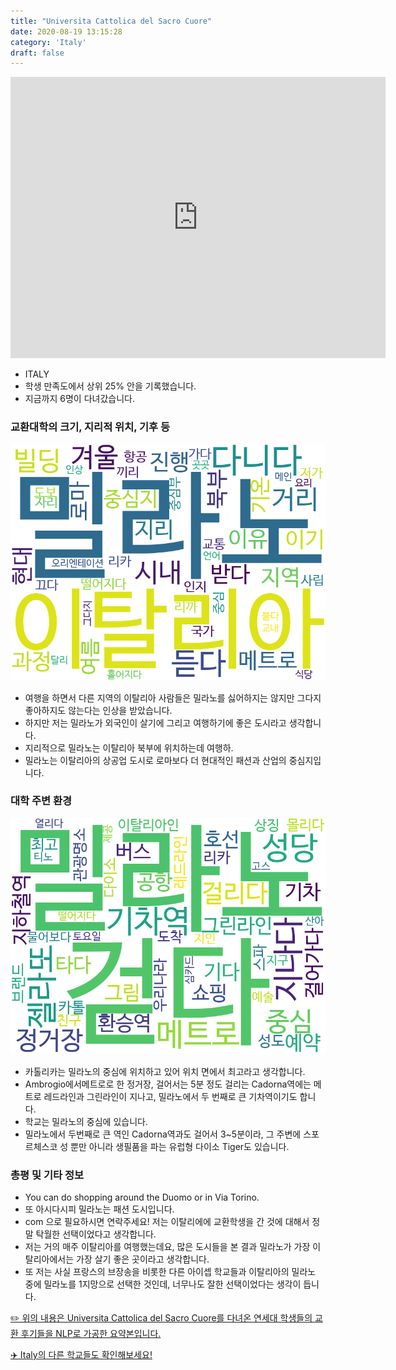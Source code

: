 ```yaml
---
title: "Universita Cattolica del Sacro Cuore"
date: 2020-08-19 13:15:28
category: 'Italy'
draft: false
---
```


<iframe
width="600"
height="450"
frameborder="0" style="border:0"
src="https://www.google.com/maps/embed/v1/place?key=AIzaSyC9e1AME-pVmWC4hBpFdu5S4dKzyepa3HQ&q=Universita+Cattolica+del+Sacro+Cuore&center=45.4621325,9.1771785&zoom=14" allowfullscreen>
</iframe>

* ITALY
* 학생 만족도에서 상위 25% 안을 기록했습니다.
* 지금까지 6명이 다녀갔습니다. 

### 교환대학의 크기, 지리적 위치, 기후 등

![gen_info-WordCloud](../univ_wordclouds_okt/gen_info/IT000003_gen_info_okt.png)

* 여행을 하면서 다른 지역의 이탈리아 사람들은 밀라노를 싫어하지는 않지만 그다지 좋아하지도 않는다는 인상을 받았습니다.
* 하지만 저는 밀라노가 외국인이 살기에 그리고 여행하기에 좋은 도시라고 생각합니다.
* 지리적으로 밀라노는 이탈리아 북부에 위치하는데 여행하.
* 밀라노는 이탈리아의 상공업 도시로 로마보다 더 현대적인 패션과 산업의 중심지입니다.


### 대학 주변 환경

![env_info-WordCloud](../univ_wordclouds_okt/env_info/IT000003_env_info_okt.png)

* 카톨리카는 밀라노의 중심에 위치하고 있어 위치 면에서 최고라고 생각합니다.
* Ambrogio에서메트로로 한 정거장, 걸어서는 5분 정도 걸리는 Cadorna역에는 메트로 레드라인과 그린라인이 지나고, 밀라노에서 두 번째로 큰 기차역이기도 합니다.
* 학교는 밀라노의 중심에 있습니다.
* 밀라노에서 두번째로 큰 역인 Cadorna역과도 걸어서 3~5분이라, 그 주변에 스포르체스코 성 뿐만 아니라 생필품을 파는 유럽형 다이소 Tiger도 있습니다.


### 총평 및 기타 정보 
* You can do shopping around the Duomo or in Via Torino.
* 또 아시다시피 밀라노는 패션 도시입니다.
* com 으로 필요하시면 연락주세요! 저는 이탈리에에 교환학생을 간 것에 대해서 정말 탁월한 선택이었다고 생각합니다.
* 저는 거의 매주 이탈리아를 여행했는데요, 많은 도시들을 본 결과 밀라노가 가장 이탈리아에서는 가장 살기 좋은 곳이라고 생각합니다.
* 또 저는 사실 프랑스의 브장송을 비롯한 다른 아이셉 학교들과 이탈리아의 밀라노 중에 밀라노를 1지망으로 선택한 것인데, 너무나도 잘한 선택이었다는 생각이 듭니다.


[✏️ 위의 내용은 Universita Cattolica del Sacro Cuore를 다녀온 연세대 학생들의 교환 후기들을 NLP로 가공한 요약본입니다.](http://oia.yonsei.ac.kr/partner/expReport.asp?ucode=IT000003&bgbn=A)

[✈️ Italy의 다른 학교들도 확인해보세요!](https://yonsei-exchange.netlify.app/?category=Italy)
